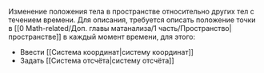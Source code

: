 Изменение положения тела в пространстве относительно других  тел с течением времени.
Для описания, требуется описать положение точки в [[0 Math-related/Доп. главы матанализа/1 часть/Пространство|пространстве]] в каждый момент времени, для этого:
- Ввести [[Система координат|систему координат]]
- Задать [[Система отсчёта|систему отсчёта]]